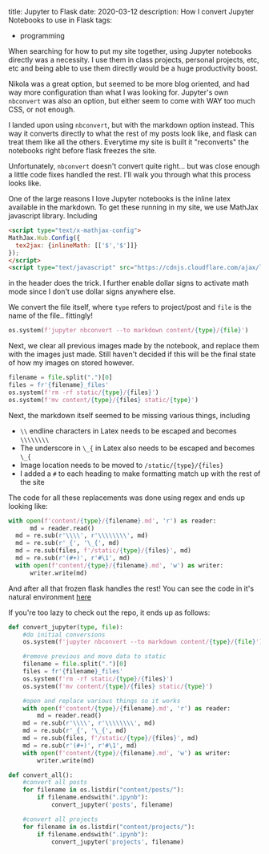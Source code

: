 title: Jupyter to Flask
date: 2020-03-12
description: How I convert Jupyter Notebooks to use in Flask
tags:
  - programming

When searching for how to put my site together, using Jupyter notebooks directly was a necessity. I use them in class projects, personal projects, etc, etc and being able to use them directly would be a huge productivity boost.

Nikola was a great option, but seemed to be more blog oriented, and had way more configuration than what I was looking for. Jupyter's own `nbconvert` was also an option, but either seem to come with WAY too much CSS, or not enough.

I landed upon using `nbconvert`, but with the markdown option instead. This way it converts directly to what the rest of my posts look like, and flask can treat them like all the others. Everytime my site is built it "reconverts" the notebooks right before flask freezes the site.

Unfortunately, `nbconvert` doesn't convert quite right... but was close enough a little code fixes handled the rest. I'll walk you through what this process looks like.

One of the large reasons I love Jupyter notebooks is the inline latex available in the markdown. To get these running in my site, we use MathJax javascript library. Including
```html
<script type="text/x-mathjax-config">
MathJax.Hub.Config({
  tex2jax: {inlineMath: [['$','$']]}
});
</script>
<script type="text/javascript" src="https://cdnjs.cloudflare.com/ajax/libs/mathjax/2.7.5/latest.js?config=TeX-MML-AM_CHTML"></script>
```
in the header does the trick. I further enable dollar signs to activate math mode since I don't use dollar signs anywhere else.

We convert the file itself, where `type` refers to project/post and `file` is the name of the file.. fittingly!
```python
os.system(f'jupyter nbconvert --to markdown content/{type}/{file}')
```

Next, we clear all previous images made by the notebook, and replace them with the images just made. Still haven't decided if this will be the final state of how my images on stored however.
```python
filename = file.split(".")[0]
files = fr'{filename}_files'
os.system(f'rm -rf static/{type}/{files}')
os.system(f'mv content/{type}/{files} static/{type}')
```

Next, the markdown itself seemed to be missing various things, including  
  -  `\\` endline characters in Latex needs to be escaped and becomes `\\\\\\\\`  
  -  The underscore in `\_{` in Latex also needs to be escaped and becomes `\_{`  
  -  Image location needs to be moved to `/static/{type}/{files}`  
  -  I added a `#` to each heading to make formatting match up with the rest of the site  

The code for all these replacements was done using regex and ends up looking like:
```python
with open(f'content/{type}/{filename}.md', 'r') as reader:
      md = reader.read()
  md = re.sub(r'\\\\', r'\\\\\\\\', md)
  md = re.sub(r'_{', '\_{', md)
  md = re.sub(files, f'/static/{type}/{files}', md)
  md = re.sub(r'(#+)', r'#\1', md)
  with open(f'content/{type}/{filename}.md', 'w') as writer:
      writer.write(md)
```

And after all that frozen flask handles the rest! You can see the code in it's natural environment [here](https://github.com/contagon/PersonalSite/blob/master/startup.py)

If you're too lazy to check out the repo, it ends up as follows:

```python
def convert_jupyter(type, file):
    #do initial conversions
    os.system(f'jupyter nbconvert --to markdown content/{type}/{file}')

    #remove previous and move data to static
    filename = file.split(".")[0]
    files = fr'{filename}_files'
    os.system(f'rm -rf static/{type}/{files}')
    os.system(f'mv content/{type}/{files} static/{type}')

    #open and replace various things so it works
    with open(f'content/{type}/{filename}.md', 'r') as reader:
        md = reader.read()
    md = re.sub(r'\\\\', r'\\\\\\\\', md)
    md = re.sub(r'_{', '\_{', md)
    md = re.sub(files, f'/static/{type}/{files}', md)
    md = re.sub(r'(#+)', r'#\1', md)
    with open(f'content/{type}/{filename}.md', 'w') as writer:
        writer.write(md)

def convert_all():
    #convert all posts
    for filename in os.listdir("content/posts/"):
        if filename.endswith(".ipynb"):
            convert_jupyter('posts', filename)

    #convert all projects
    for filename in os.listdir("content/projects/"):
        if filename.endswith(".ipynb"):
            convert_jupyter('projects', filename)
```
